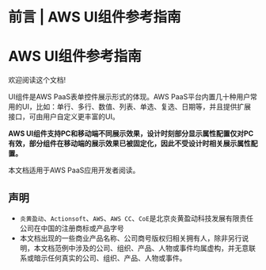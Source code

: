 # 前言 | AWS UI组件参考指南

# AWS UI组件参考指南

欢迎阅读这个文档!

UI组件是AWS PaaS表单控件展示形式的体现。AWS PaaS平台内置几十种用户常用的UI，比如：单行、多行、数值、列表、单选、复选、日期等，并且提供扩展接口，可由用户自定义更丰富的UI。

**AWS UI组件支持PC和移动端不同展示效果，设计时刻部分显示属性配置仅对PC有效，部分组件在移动端的展示效果已被固定化，因此不受设计时相关展示属性配置。**

本文档适用于AWS PaaS应用开发者阅读。

## 声明

  * `炎黄盈动`、`Actionsoft`、`AWS`、`AWS CC`、`CoE`是北京炎黄盈动科技发展有限责任公司在中国的注册商标或产品字号
  * 本文档出现的一些商业产品名称、公司商号版权归相关拥有人，除非另行说明，本文档范例中涉及的公司、组织、产品、人物或事件均属虚构，并无意联系或暗示任何真实的公司、组织、产品、人物或事件。